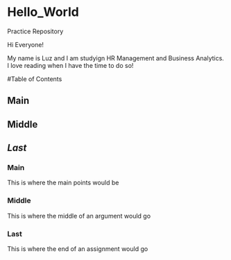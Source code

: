 # Hello_World
Practice Repository 

Hi Everyone!

My name is Luz and I am studyign HR Management and Business Analytics. I love reading when I have the time to do so!

#Table of Contents

## Main

## Middle

## _Last_

### Main

This is where the main points would be 

### Middle

This is where the middle of an argument would go 

### Last

This is where the end of an assignment would go
